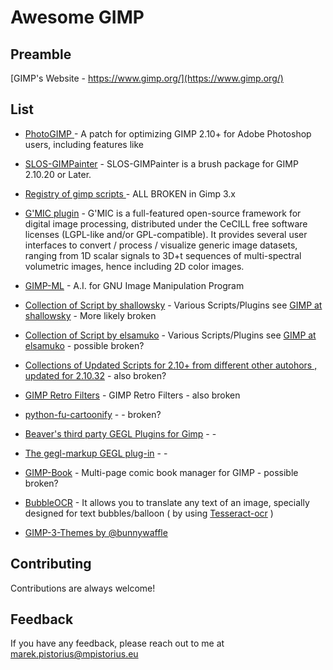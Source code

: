# Awesome GIMP

Preamble
---------
[GIMP's Website - https://www.gimp.org/](https://www.gimp.org/)

## List

- [PhotoGIMP ](https://github.com/Diolinux/PhotoGIMP) - A patch for
   optimizing GIMP 2.10+ for Adobe Photoshop users, including features
   like
   
- [SLOS-GIMPainter](https://github.com/SenlinOS/SLOS-GIMPainter) -
   SLOS-GIMPainter is a brush package for GIMP 2.10.20 or Later.
   
- [Registry of gimp scripts
   ](https://github.com/pixlsus/registry.gimp.org_static) - ALL BROKEN in Gimp 3.x 
   
 - [G'MIC plugin](https://gmic.eu/) - G'MIC is a full-featured
   open-source framework for digital image processing, distributed under
   the CeCILL free software licenses (LGPL-like and/or GPL-compatible).
   It provides several user interfaces to convert / process / visualize
   generic image datasets, ranging from 1D scalar signals to 3D+t
   sequences of multi-spectral volumetric images, hence including 2D
   color images.

- [GIMP-ML](https://github.com/kritiksoman/GIMP-ML) - A.I. for GNU Image Manipulation Program 
           
- [Collection of Script by shallowsky](https://github.com/akkana/gimp-plugins) - Various Scripts/Plugins see [GIMP at shallowsky](http://www.shallowsky.com/software/#gimp) - More likely broken

- [Collection of Script by elsamuko](https://github.com/elsamuko/gimp-elsamuko) - Various Scripts/Plugins see [GIMP at elsamuko](https://elsamuko.github.io/gimp-elsamuko/scripts.html) - possible broken?

- [Collections of Updated Scripts for 2.10+ from different other autohors , updated for 2.10.32](https://github.com/karlhof26/gimp-scheme) - also broken?

- [GIMP Retro Filters](https://github.com/DaveJeffery/gimp_retro) - GIMP Retro Filters - also broken

- [python-fu-cartoonify](https://github.com/pascalre/python-fu-cartoonify) - - broken?

- [Beaver's third party GEGL Plugins for Gimp](https://github.com/LinuxBeaver) - -

- [The gegl-markup GEGL plug-in](https://gitlab.com/barefootliam/gegl-pango-markup) - -

- [GIMP-Book](https://github.com/ragtag/gimp-book) -  Multi-page comic book manager for GIMP - possible broken?

- [BubbleOCR](https://github.com/snakeotakon/BubbleOCR) - It allows you to translate any text of an image, specially designed for text bubbles/balloon ( by using [Tesseract-ocr](https://github.com/tesseract-ocr/tesseract) )

- [GIMP-3-Themes by @bunnywaffle ](https://github.com/bunnywaffle/GIMP-3-Themes)

## Contributing

Contributions are always welcome!
  
## Feedback

If you have any feedback, please reach out to me at marek.pistorius@mpistorius.eu

  
